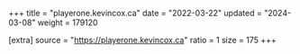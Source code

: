 +++
title = "playerone.kevincox.ca"
date = "2022-03-22"
updated = "2024-03-08"
weight = 179120

[extra]
source = "https://playerone.kevincox.ca"
ratio = 1
size = 175
+++
